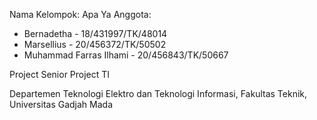 Nama Kelompok: Apa Ya
Anggota:
- Bernadetha - 18/431997/TK/48014
- Marsellius - 20/456372/TK/50502
- Muhammad Farras Ilhami - 20/456843/TK/50667

Project Senior Project TI

Departemen Teknologi Elektro dan Teknologi Informasi, Fakultas Teknik, Universitas Gadjah Mada
